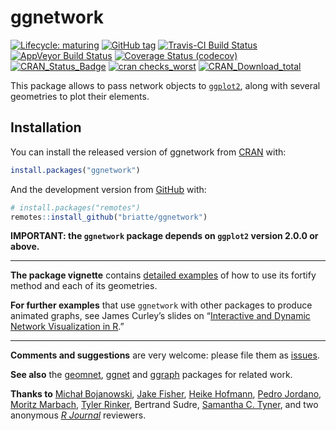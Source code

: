 
<!-- README.md is generated from README.Rmd. Please edit that file -->

# ggnetwork

<!-- badges: start -->

[![Lifecycle:
maturing](https://img.shields.io/badge/lifecycle-maturing-blue.svg)](https://www.tidyverse.org/lifecycle/#maturing)
[![GitHub
tag](https://img.shields.io/github/tag/briatte/ggnetwork.svg?label=%22latest%20tag%22)](https://github.com/briatte/ggnetwork)
[![Travis-CI Build
Status](https://travis-ci.org/briatte/ggnetwork.svg?branch=master)](https://travis-ci.org/briatte/ggnetwork)
[![AppVeyor Build
Status](https://ci.appveyor.com/api/projects/status/github/briatte/ggnetwork?branch=master&svg=true)](https://ci.appveyor.com/project/briatte/ggnetwork)
[![Coverage Status
(codecov)](https://codecov.io/gh/briatte/ggnetwork/branch/master/graph/badge.svg)](https://codecov.io/gh/briatte/ggnetwork)
[![CRAN\_Status\_Badge](http://www.r-pkg.org/badges/version-ago/ggnetwork)](https://cran.r-project.org/package=ggnetwork)
[![cran
checks\_worst](https://cranchecks.info/badges/worst/ggnetwork)](https://cran.r-project.org/web/checks/check_results_ggnetwork.html)
[![CRAN\_Download\_total](http://cranlogs.r-pkg.org/badges/grand-total/ggnetwork)](https://cran.r-project.org/package=ggnetwork)
<!-- badges: end -->

This package allows to pass network objects to
[`ggplot2`](http://ggplot2.org/), along with several geometries to plot
their elements.

## Installation

You can install the released version of ggnetwork from
[CRAN](https://CRAN.R-project.org) with:

``` r
install.packages("ggnetwork")
```

And the development version from [GitHub](https://github.com/) with:

``` r
# install.packages("remotes")
remotes::install_github("briatte/ggnetwork")
```

**IMPORTANT: the `ggnetwork` package depends on `ggplot2` version 2.0.0
or above.**

-----

**The package vignette** contains [detailed
examples](https://briatte.github.io/ggnetwork/) of how to use its
fortify method and each of its geometries.

**For further examples** that use `ggnetwork` with other packages to
produce animated graphs, see James Curley’s slides on “[Interactive and
Dynamic Network Visualization in
R](http://curleylab.psych.columbia.edu/netviz/).”

-----

**Comments and suggestions** are very welcome: please file them as
[issues](https://github.com/briatte/ggnetwork/issues).

**See also** the [geomnet](https://github.com/sctyner/geomnet),
[ggnet](https://github.com/briatte/ggnet) and
[ggraph](https://github.com/thomasp85/ggraph) packages for related work.

**Thanks to** [Michał Bojanowski](https://github.com/mbojan), [Jake
Fisher](https://github.com/jcfisher), [Heike
Hofmann](https://github.com/heike), [Pedro
Jordano](https://github.com/pedroj), [Moritz
Marbach](https://github.com/sumtxt), [Tyler
Rinker](https://github.com/trinker), Bertrand Sudre, [Samantha C.
Tyner](https://github.com/sctyner), and two anonymous *[R
Journal](https://journal.r-project.org/)* reviewers.
